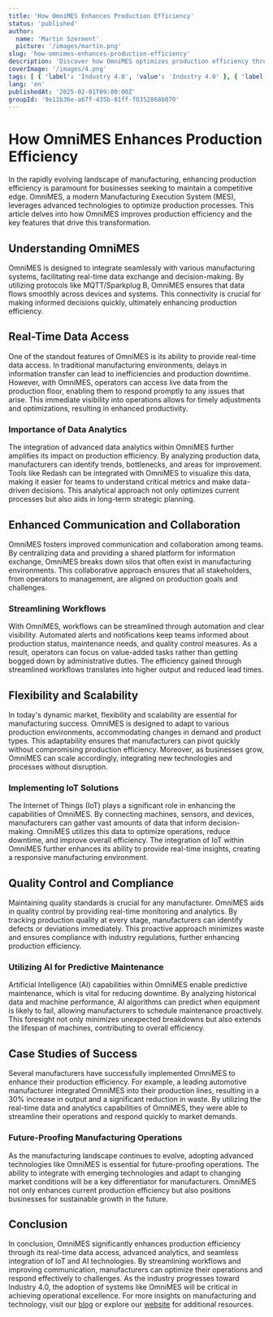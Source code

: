 ```yaml
---
title: 'How OmniMES Enhances Production Efficiency'
status: 'published'
author:
  name: 'Martin Szerment'
  picture: '/images/martin.png'
slug: 'how-omnimes-enhances-production-efficiency'
description: 'Discover how OmniMES optimizes production efficiency through advanced technologies and real-time data integration.'
coverImage: '/images/4.png'
tags: [ { 'label': 'Industry 4.0', 'value': 'Industry 4.0' }, { 'label': 'IoT', 'value': 'IoT' }, { 'label': 'MES', 'value': 'MES' }, { 'label': 'AI', 'value': 'AI' } ]
lang: 'en'
publishedAt: '2025-02-01T09:00:00Z'
groupId: '9e11b36e-a67f-435b-81ff-f0352868b070'
---
```

# How OmniMES Enhances Production Efficiency

In the rapidly evolving landscape of manufacturing, enhancing production efficiency is paramount for businesses seeking to maintain a competitive edge. OmniMES, a modern Manufacturing Execution System (MES), leverages advanced technologies to optimize production processes. This article delves into how OmniMES improves production efficiency and the key features that drive this transformation.

## Understanding OmniMES

OmniMES is designed to integrate seamlessly with various manufacturing systems, facilitating real-time data exchange and decision-making. By utilizing protocols like MQTT/Sparkplug B, OmniMES ensures that data flows smoothly across devices and systems. This connectivity is crucial for making informed decisions quickly, ultimately enhancing production efficiency.

## Real-Time Data Access

One of the standout features of OmniMES is its ability to provide real-time data access. In traditional manufacturing environments, delays in information transfer can lead to inefficiencies and production downtime. However, with OmniMES, operators can access live data from the production floor, enabling them to respond promptly to any issues that arise. This immediate visibility into operations allows for timely adjustments and optimizations, resulting in enhanced productivity.

### Importance of Data Analytics

The integration of advanced data analytics within OmniMES further amplifies its impact on production efficiency. By analyzing production data, manufacturers can identify trends, bottlenecks, and areas for improvement. Tools like Redash can be integrated with OmniMES to visualize this data, making it easier for teams to understand critical metrics and make data-driven decisions. This analytical approach not only optimizes current processes but also aids in long-term strategic planning.

## Enhanced Communication and Collaboration

OmniMES fosters improved communication and collaboration among teams. By centralizing data and providing a shared platform for information exchange, OmniMES breaks down silos that often exist in manufacturing environments. This collaborative approach ensures that all stakeholders, from operators to management, are aligned on production goals and challenges.

### Streamlining Workflows

With OmniMES, workflows can be streamlined through automation and clear visibility. Automated alerts and notifications keep teams informed about production status, maintenance needs, and quality control measures. As a result, operators can focus on value-added tasks rather than getting bogged down by administrative duties. The efficiency gained through streamlined workflows translates into higher output and reduced lead times.

## Flexibility and Scalability

In today's dynamic market, flexibility and scalability are essential for manufacturing success. OmniMES is designed to adapt to various production environments, accommodating changes in demand and product types. This adaptability ensures that manufacturers can pivot quickly without compromising production efficiency. Moreover, as businesses grow, OmniMES can scale accordingly, integrating new technologies and processes without disruption.

### Implementing IoT Solutions

The Internet of Things (IoT) plays a significant role in enhancing the capabilities of OmniMES. By connecting machines, sensors, and devices, manufacturers can gather vast amounts of data that inform decision-making. OmniMES utilizes this data to optimize operations, reduce downtime, and improve overall efficiency. The integration of IoT within OmniMES further enhances its ability to provide real-time insights, creating a responsive manufacturing environment.

## Quality Control and Compliance

Maintaining quality standards is crucial for any manufacturer. OmniMES aids in quality control by providing real-time monitoring and analytics. By tracking production quality at every stage, manufacturers can identify defects or deviations immediately. This proactive approach minimizes waste and ensures compliance with industry regulations, further enhancing production efficiency.

### Utilizing AI for Predictive Maintenance

Artificial Intelligence (AI) capabilities within OmniMES enable predictive maintenance, which is vital for reducing downtime. By analyzing historical data and machine performance, AI algorithms can predict when equipment is likely to fail, allowing manufacturers to schedule maintenance proactively. This foresight not only minimizes unexpected breakdowns but also extends the lifespan of machines, contributing to overall efficiency.

## Case Studies of Success

Several manufacturers have successfully implemented OmniMES to enhance their production efficiency. For example, a leading automotive manufacturer integrated OmniMES into their production lines, resulting in a 30% increase in output and a significant reduction in waste. By utilizing the real-time data and analytics capabilities of OmniMES, they were able to streamline their operations and respond quickly to market demands.

### Future-Proofing Manufacturing Operations

As the manufacturing landscape continues to evolve, adopting advanced technologies like OmniMES is essential for future-proofing operations. The ability to integrate with emerging technologies and adapt to changing market conditions will be a key differentiator for manufacturers. OmniMES not only enhances current production efficiency but also positions businesses for sustainable growth in the future.

## Conclusion

In conclusion, OmniMES significantly enhances production efficiency through its real-time data access, advanced analytics, and seamless integration of IoT and AI technologies. By streamlining workflows and improving communication, manufacturers can optimize their operations and respond effectively to challenges. As the industry progresses toward Industry 4.0, the adoption of systems like OmniMES will be critical in achieving operational excellence. For more insights on manufacturing and technology, visit our [blog](/en/blog) or explore our [website](/en) for additional resources.
